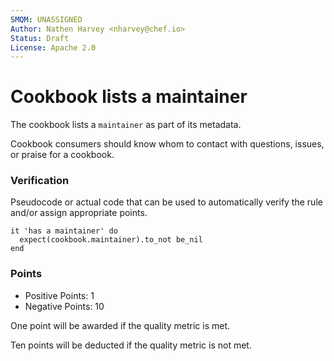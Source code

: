 ```yaml
---
SMQM: UNASSIGNED
Author: Nathen Harvey <nharvey@chef.io>
Status: Draft
License: Apache 2.0
---
```


# Cookbook lists a maintainer

The cookbook lists a `maintainer` as part of its metadata.

Cookbook consumers should know whom to contact with questions, issues, or praise for a cookbook.

### Verification

Pseudocode or actual code that can be used to automatically verify the rule and/or assign appropriate points.

    it 'has a maintainer' do
      expect(cookbook.maintainer).to_not be_nil
    end

### Points

* Positive Points:  1
* Negative Points: 10

One point will be awarded if the quality metric is met.

Ten points will be deducted if the quality metric is not met.
